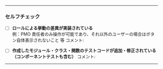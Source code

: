 
---

### セルフチェック

- [ ] **ロールによる挙動の差異が実装されている**  
       例：PMO 責任者のみ操作が可能であり、それ以外のユーザーの場合はボタン自体表示されないこと 等
      コメント:

- [ ] **作成したモジュール・クラス・関数のテストコードが追加・修正されている（コンポーネントテストも含む）**
      コメント:

---
